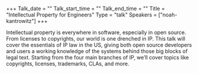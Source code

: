+++
Talk_date = ""
Talk_start_time = ""
Talk_end_time = ""
Title = "Intellectual Property for Engineers"
Type = "talk"
Speakers = ["noah-kantrowitz"]
+++

Intellectual property is everywhere in software, especially in open source. From licenses to copyrights, our world is one drenched in IP. This talk will cover the essentials of IP law in the US, giving both open source developers and users a working knowledge of the systems behind those big blocks of legal text. Starting from the four main branches of IP, we’ll cover topics like copyrights, licenses, trademarks, CLAs, and more.